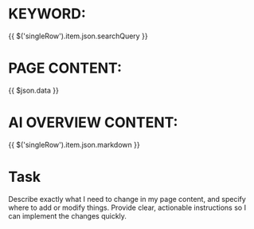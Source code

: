 # KEYWORD:
{{ $('singleRow').item.json.searchQuery }}

# PAGE CONTENT:
{{ $json.data }}

# AI OVERVIEW CONTENT:
{{ $('singleRow').item.json.markdown }}

# Task
Describe exactly what I need to change in my page content, and specify where to add or modify things. Provide clear, actionable instructions so I can implement the changes quickly.

